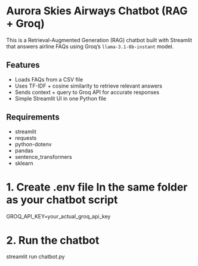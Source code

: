 #  Aurora Skies Airways Chatbot (RAG + Groq)

This is a Retrieval-Augmented Generation (RAG) chatbot built with Streamlit that answers airline FAQs using Groq’s `llama-3.1-8b-instant` model.

##  Features

- Loads FAQs from a CSV file
- Uses TF-IDF + cosine similarity to retrieve        relevant answers
- Sends context + query to Groq API for accurate responses
- Simple Streamlit UI in one Python file

##  Requirements

- streamlit
- requests
- python-dotenv
- pandas
- sentence_transformers
- sklearn

# 1. Create .env file In the same folder as your chatbot script

GROQ_API_KEY=your_actual_groq_api_key

# 2. Run the chatbot

streamlit run chatbot.py


